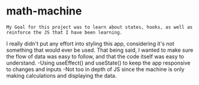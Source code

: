 # math-machine

    My Goal for this project was to learn about states, hooks, as well as reinforce the JS that I have been learning.
    
  I really didn't put any effort into styling this app, considering it's not something that would ever be used. That being said, 
  I wanted to make sure the flow of data was easy to follow, and that the code itself was easy to understand. 
    -Using useEffect() and useState() to keep the app responsive to changes and inputs
    -Not too in depth of JS since the machine is only making calculations and displaying the data.
  
